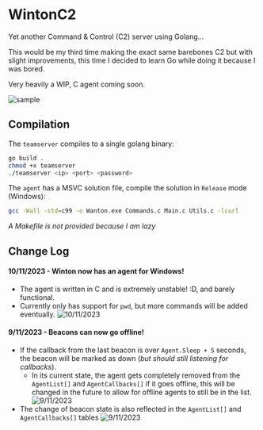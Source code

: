 # WintonC2
Yet another Command & Control (C2) server using Golang...

This would be my third time making the exact same barebones C2 but with slight improvements, this time I decided to learn Go while doing it because I was bored.

Very heavily a WIP, C agent coming soon.

![sample](https://i.imgur.com/5owJ9Cg.png)

## Compilation
The `teamserver` compiles to a single golang binary:
```bash
go build .
chmod +x teamserver
./teamserver <ip> <port> <password>
```

The `agent` has a MSVC solution file, compile the solution in `Release` mode (Windows):
```bash
gcc -Wall -std=c99 -o Wanton.exe Commands.c Main.c Utils.c -lcurl
```
_A Makefile is not provided because I am lazy_

## Change Log

#### 10/11/2023 - Winton now has an agent for Windows!
- The agent is written in C and is extremely unstable! :D, and barely functional.
- Currently only has support for `pwd`, but more commands will be added eventually.
    ![10/11/2023](https://i.imgur.com/D2nVffY.png)
#### 9/11/2023 - Beacons can now go offline!
- If the callback from the last beacon is over `Agent.Sleep + 5` seconds, the beacon will be marked as down (_but should still listening for callbacks_).
   - In its current state, the agent gets completely removed from the `AgentList[]` and `AgentCallbacks[]` if it goes offline, this will be changed in the future to allow for offline agents to still be in the list.
    ![9/11/2023](https://i.imgur.com/CZm1eGe.png)
- The change of beacon state is also reflected in the `AgentList[]` and `AgentCallbacks[]` tables
    ![9/11/2023](https://i.imgur.com/p87EHej.png)